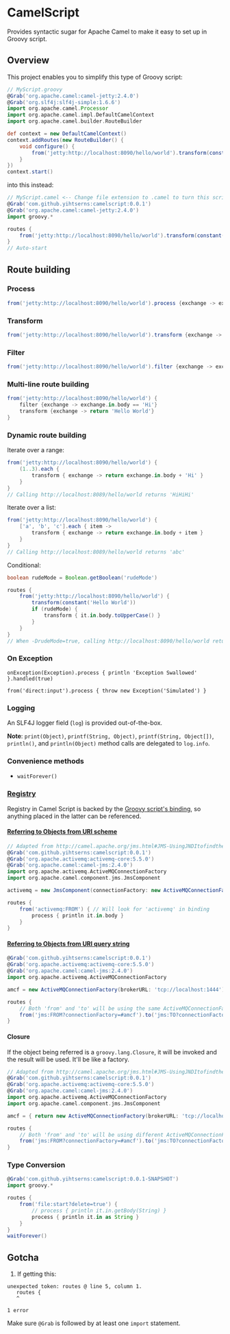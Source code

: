 CamelScript
============
Provides syntactic sugar for Apache Camel to make it easy to set up in Groovy script.

Overview
--------
This project enables you to simplify this type of Groovy script:
```groovy
// MyScript.groovy
@Grab('org.apache.camel:camel-jetty:2.4.0')
@Grab('org.slf4j:slf4j-simple:1.6.6')
import org.apache.camel.Processor
import org.apache.camel.impl.DefaultCamelContext
import org.apache.camel.builder.RouteBuilder

def context = new DefaultCamelContext()
context.addRoutes(new RouteBuilder() {
    void configure() {
        from('jetty:http://localhost:8090/hello/world').transform(constant('Hello World!'))
    }
})
context.start()
```
into this instead:
```groovy
// MyScript.camel <-- Change file extension to .camel to turn this script into a CamelContext
@Grab('com.github.yihtserns:camelscript:0.0.1')
@Grab('org.apache.camel:camel-jetty:2.4.0')
import groovy.*

routes {
    from('jetty:http://localhost:8090/hello/world').transform(constant('Hello World!'))
}
// Auto-start
```

Route building
--------------
### Process
```groovy
from('jetty:http://localhost:8090/hello/world').process {exchange -> exchange.out.body = 'Hello World!'}
```

### Transform
```groovy
from('jetty:http://localhost:8090/hello/world').transform {exchange -> return 'Hello World!'}
```

### Filter
```groovy
from('jetty:http://localhost:8090/hello/world').filter {exchange -> exchange.in.body == 'Hi'}.transform {exchange -> return 'Hello World'}
```

### Multi-line route building
```groovy
from('jetty:http://localhost:8090/hello/world') {
    filter {exchange -> exchange.in.body == 'Hi'}
    transform {exchange -> return 'Hello World'}
}
```

### Dynamic route building
Iterate over a range:
```groovy
from('jetty:http://localhost:8090/hello/world') {
    (1..3).each {
        transform { exchange -> return exchange.in.body + 'Hi' }
    }
}
// Calling http://localhost:8089/hello/world returns 'HiHiHi'
```

Iterate over a list:
```groovy
from('jetty:http://localhost:8090/hello/world') {
    ['a', 'b', 'c'].each { item ->
        transform { exchange -> return exchange.in.body + item }
    }
}
// Calling http://localhost:8089/hello/world returns 'abc'
```

Conditional:
```groovy
boolean rudeMode = Boolean.getBoolean('rudeMode')

routes {
    from('jetty:http://localhost:8090/hello/world') {
        transform(constant('Hello World'))
        if (rudeMode) {
            transform { it.in.body.toUpperCase() }
        }
    }
}
// When -DrudeMode=true, calling http://localhost:8090/hello/world returns 'HELLO WORLD'
```

### On Exception
```
onException(Exception).process { println 'Exception Swallowed' }.handled(true)

from('direct:input').process { throw new Exception('Simulated') }
```

### Logging
An SLF4J logger field (`log`) is provided out-of-the-box.

**Note**: `print(Object)`, `printf(String, Object)`, `printf(String, Object[])`, `println()`, and `println(Object)` method calls are delegated to `log.info`.

### Convenience methods
- `waitForever()`

### [Registry](http://camel.apache.org/registry.html)
Registry in Camel Script is backed by the [Groovy script's binding](http://groovy.codehaus.org/api/groovy/lang/Binding.html), so anything placed in the latter can be referenced.

#### [Referring to Objects from URI scheme](http://camel.apache.org/configuring-camel.html#ConfiguringCamel-WorkingwithSpringXML)
```groovy
// Adapted from http://camel.apache.org/jms.html#JMS-UsingJNDItofindtheConnectionFactory
@Grab('com.github.yihtserns:camelscript:0.0.1')
@Grab('org.apache.activemq:activemq-core:5.5.0')
@Grab('org.apache.camel:camel-jms:2.4.0')
import org.apache.activemq.ActiveMQConnectionFactory
import org.apache.camel.component.jms.JmsComponent

activemq = new JmsComponent(connectionFactory: new ActiveMQConnectionFactory(brokerURL: 'tcp://localhost:1444'))

routes {
    from('activemq:FROM') { // Will look for 'activemq' in binding
        process { println it.in.body }
    }
}
```

#### [Referring to Objects from URI query string](http://camel.apache.org/configuring-camel.html#ConfiguringCamel-ReferringbeansfromEndpointURIs)
```groovy
@Grab('com.github.yihtserns:camelscript:0.0.1')
@Grab('org.apache.activemq:activemq-core:5.5.0')
@Grab('org.apache.camel:camel-jms:2.4.0')
import org.apache.activemq.ActiveMQConnectionFactory

amcf = new ActiveMQConnectionFactory(brokerURL: 'tcp://localhost:1444')

routes {
    // Both 'from' and 'to' will be using the same ActiveMQConnectionFactory instance
    from('jms:FROM?connectionFactory=#amcf').to('jms:TO?connectionFactory=#amcf')
}
```

#### Closure
If the object being referred is a `groovy.lang.Closure`, it will be invoked and the result will be used.  It'll be like a factory.
```groovy
// Adapted from http://camel.apache.org/jms.html#JMS-UsingJNDItofindtheConnectionFactory
@Grab('com.github.yihtserns:camelscript:0.0.1')
@Grab('org.apache.activemq:activemq-core:5.5.0')
@Grab('org.apache.camel:camel-jms:2.4.0')
import org.apache.activemq.ActiveMQConnectionFactory
import org.apache.camel.component.jms.JmsComponent

amcf = { return new ActiveMQConnectionFactory(brokerURL: 'tcp://localhost:1444') }

routes {
    // Both 'from' and 'to' will be using different ActiveMQConnectionFactory instances
    from('jms:FROM?connectionFactory=#amcf').to('jms:TO?connectionFactory=#amcf')
}
```

### Type Conversion
```groovy
@Grab('com.github.yihtserns:camelscript:0.0.1-SNAPSHOT')
import groovy.*

routes {
    from('file:start?delete=true') {
        // process { println it.in.getBody(String) }
        process { println it.in as String }
    }
}
waitForever()
```

Gotcha
------
1. If getting this:
```
unexpected token: routes @ line 5, column 1.
   routes {
   ^

1 error
```
Make sure `@Grab` is followed by at least one `import` statement.
